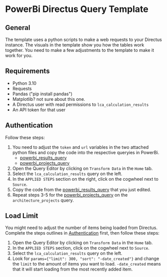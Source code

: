 # PowerBi Directus Query Template

## General

The template uses a python scripts to make a web requests to your Directus instance.
The visuals in the template show you how the tables work together.
You need to make a few adjustments to the template to make it work for you.

## Requirements

- Python 3.10
- Requests
- Pandas ("pip install pandas")
- Matplotlib? not sure about this one.
- A Directus user with read permissions to `lca_calculation_results`
- An API token for that user

## Authentication

Follow these steps:

1. You need to adjust the `token` and `url` variables in the two attached python files and copy the code into the respective queryies in PowerBi.
    * [powerbi_results_query](powerbi_results_query.py)
    * [powerbi_projects_query](powerbi_projects_query.py)
2. Open the Query Editor by clicking on `Transform Data` in the `Home` tab.
3. Select the `lca_calculation_results` query on the left.
4. In the `APPLIED STEPS` section on the right, click on the cogwheel next to `Source`.
5. Copy the code from the [powerbi_results_query](powerbi_results_query.py) that you just edited.
6. Repeat steps 3-5 for the [powerbi_projects_query](powerbi_projects_query.py) on the `architecture_projects` query.

## Load Limit

You might need to adjust the number of items being loaded from Directus.
Complete the steps outlines in [Authentication](#authentication) first, then follow these steps:

1. Open the Query Editor by clicking on `Transform Data` in the `Home` tab.
2. In the `APPLIED STEPS` section, click on the cogwheel next to `Source`.
3. Select the `lca_calculation_results` query on the left.
4. Look for `params={"limit": 300, "sort": "-date_created"}` and change the `limit` to the amount of items you want to load. `-date_created` means that it will start loading from the most recently added item.